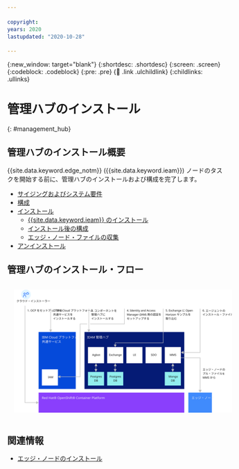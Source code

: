 ```yaml
---

copyright:
years: 2020
lastupdated: "2020-10-28"

---
```


{:new_window: target="blank"}
{:shortdesc: .shortdesc}
{:screen: .screen}
{:codeblock: .codeblock}
{:pre: .pre}
{:child: .link .ulchildlink}
{:childlinks: .ullinks}

# 管理ハブのインストール
{: #management_hub}

## 管理ハブのインストール概要
{{site.data.keyword.edge_notm}} ({{site.data.keyword.ieam}}) ノードのタスクを開始する前に、管理ハブのインストールおよび構成を完了します。

* [サイジングおよびシステム要件](cluster_sizing.md)
* [構成](configuration.md)
* [インストール](installation.md)
  * [{{site.data.keyword.ieam}} のインストール](online_installation.md)
  * [インストール後の構成](post_install.md)
  * [エッジ・ノード・ファイルの収集](gather_files.md)
* [アンインストール](uninstalling_hub.md)

## 管理ハブのインストール・フロー

<img src="../images/edge/06_IEAM_management_hub_install.svg" style="margin: 3%" alt="管理ハブのインストールの概要">

## 関連情報

* [エッジ・ノードのインストール](../installing/installing_edge_nodes.md)
